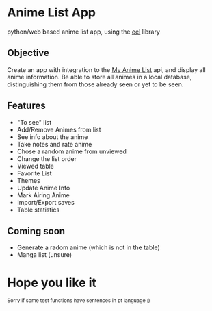 # Anime List App
python/web based anime list app, using the [eel](https://github.com/ChrisKnott/Eel) library

## Objective
Create an app with integration to the [My Anime List](https://myanimelist.net/) api, and display all anime information. Be able to store all animes in a local database, distinguishing them from those already seen or yet to be seen.

## Features
- "To see" list
- Add/Remove Animes from list
- See info about the anime
- Take notes and rate anime
- Chose a random anime from unviewed
- Change the list order
- Viewed table
- Favorite List
- Themes
- Update Anime Info
- Mark Airing Anime
- Import/Export saves
- Table statistics

## Coming soon
- Generate a radom anime (which is not in the table)
- Manga list (unsure)

# Hope you like it

<small>Sorry if some test functions have sentences in pt language :)<small>